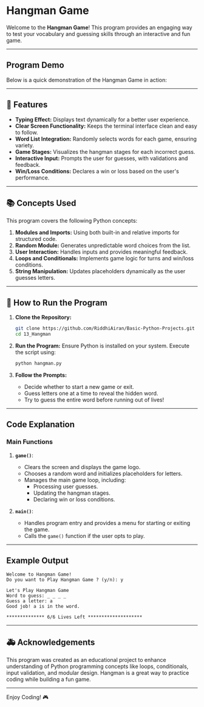 # Hangman Game

Welcome to the **Hangman Game**! This program provides an engaging way to test your vocabulary and guessing skills through an interactive and fun game.

---

## Program Demo
Below is a quick demonstration of the Hangman Game in action:

---

## 🚀 Features

- **Typing Effect:** Displays text dynamically for a better user experience.
- **Clear Screen Functionality:** Keeps the terminal interface clean and easy to follow.
- **Word List Integration:** Randomly selects words for each game, ensuring variety.
- **Game Stages:** Visualizes the hangman stages for each incorrect guess.
- **Interactive Input:** Prompts the user for guesses, with validations and feedback.
- **Win/Loss Conditions:** Declares a win or loss based on the user's performance.

---

## 📚 Concepts Used

This program covers the following Python concepts:

1. **Modules and Imports:** Using both built-in and relative imports for structured code.
2. **Random Module:** Generates unpredictable word choices from the list.
3. **User Interaction:** Handles inputs and provides meaningful feedback.
4. **Loops and Conditionals:** Implements game logic for turns and win/loss conditions.
5. **String Manipulation:** Updates placeholders dynamically as the user guesses letters.

---

## 📄 How to Run the Program

1. **Clone the Repository:**
   ```bash
   git clone https://github.com/RiddhiAiran/Basic-Python-Projects.git
   cd 13_Hangman
   ```

2. **Run the Program:**
   Ensure Python is installed on your system. Execute the script using:
   ```bash
   python hangman.py
   ```

3. **Follow the Prompts:**
   - Decide whether to start a new game or exit.
   - Guess letters one at a time to reveal the hidden word.
   - Try to guess the entire word before running out of lives!

---

## Code Explanation

### Main Functions

1. **`game()`**:
   - Clears the screen and displays the game logo.
   - Chooses a random word and initializes placeholders for letters.
   - Manages the main game loop, including:
     - Processing user guesses.
     - Updating the hangman stages.
     - Declaring win or loss conditions.

2. **`main()`**:
   - Handles program entry and provides a menu for starting or exiting the game.
   - Calls the `game()` function if the user opts to play.

---

## Example Output

```plaintext
Welcome to Hangman Game!
Do you want to Play Hangman Game ? (y/n): y

Let's Play Hangman Game
Word to guess: _ _ _ _
Guess a letter: a
Good job! a is in the word.

************** 6/6 Lives Left ********************
```

---

## 🚑 Acknowledgements

This program was created as an educational project to enhance understanding of Python programming concepts like loops, conditionals, input validation, and modular design. Hangman is a great way to practice coding while building a fun game.

---

Enjoy Coding! 🎮
